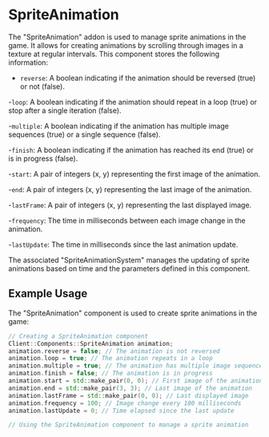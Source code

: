 # SpriteAnimation

The "SpriteAnimation" addon is used to manage sprite animations in the game. It allows for creating animations by scrolling through images in a texture at regular intervals. This component stores the following information:

- `reverse`: A boolean indicating if the animation should be reversed (true) or not (false).

-`loop`: A boolean indicating if the animation should repeat in a loop (true) or stop after a single iteration (false).

-`multiple`: A boolean indicating if the animation has multiple image sequences (true) or a single sequence (false).

-`finish`: A boolean indicating if the animation has reached its end (true) or is in progress (false).

-`start`: A pair of integers (x, y) representing the first image of the animation.

-`end`: A pair of integers (x, y) representing the last image of the animation.

-`lastFrame`: A pair of integers (x, y) representing the last displayed image.

-`frequency`: The time in milliseconds between each image change in the animation.

-`lastUpdate`: The time in milliseconds since the last animation update.

The associated "SpriteAnimationSystem" manages the updating of sprite animations based on time and the parameters defined in this component.

## Example Usage

The "SpriteAnimation" component is used to create sprite animations in the game:

```cpp
// Creating a SpriteAnimation component
Client::Components::SpriteAnimation animation;
animation.reverse = false; // The animation is not reversed
animation.loop = true; // The animation repeats in a loop
animation.multiple = true; // The animation has multiple image sequences
animation.finish = false; // The animation is in progress
animation.start = std::make_pair(0, 0); // First image of the animation
animation.end = std::make_pair(3, 3); // Last image of the animation
animation.lastFrame = std::make_pair(0, 0); // Last displayed image
animation.frequency = 100; // Image change every 100 milliseconds
animation.lastUpdate = 0; // Time elapsed since the last update

// Using the SpriteAnimation component to manage a sprite animation
```